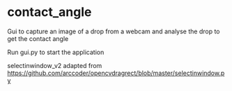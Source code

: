# contact_angle
Gui to capture an image of a drop from a webcam and analyse the drop to get the contact angle

Run gui.py to start the application

selectinwindow_v2 adapted from https://github.com/arccoder/opencvdragrect/blob/master/selectinwindow.py
